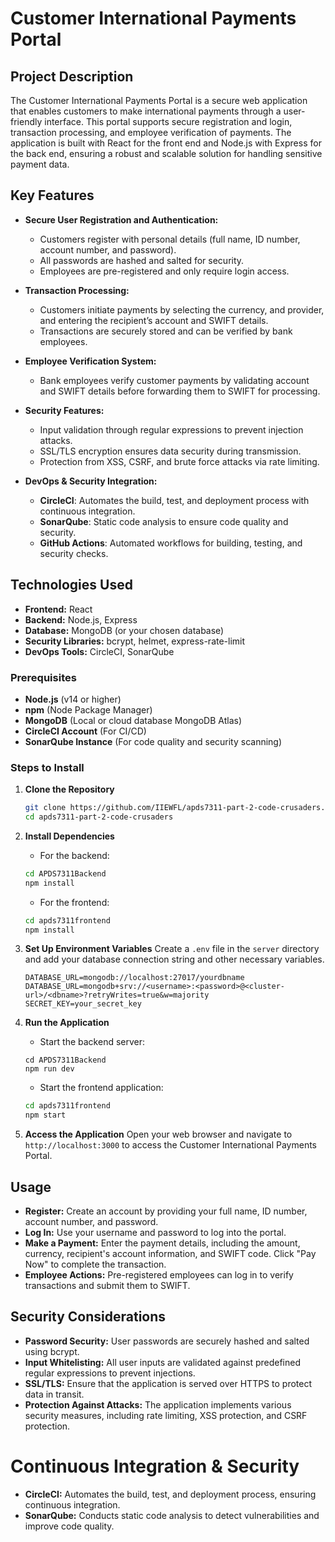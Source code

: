 # Customer International Payments Portal

## Project Description
The Customer International Payments Portal is a secure web application that enables customers to make international payments through a user-friendly interface. This portal supports secure registration and login, transaction processing, and employee verification of payments. The application is built with React for the front end and Node.js with Express for the back end, ensuring a robust and scalable solution for handling sensitive payment data.

## Key Features
- **Secure User Registration and Authentication:** 
  - Customers register with personal details (full name, ID number, account number, and password).
  - All passwords are hashed and salted for security.
  - Employees are pre-registered and only require login access.

- **Transaction Processing:**
  - Customers initiate payments by selecting the currency, and provider, and entering the recipient’s account and SWIFT details.
  - Transactions are securely stored and can be verified by bank employees.

- **Employee Verification System:**
  - Bank employees verify customer payments by validating account and SWIFT details before forwarding them to SWIFT for processing.

- **Security Features:**
  - Input validation through regular expressions to prevent injection attacks.
  - SSL/TLS encryption ensures data security during transmission.
  - Protection from XSS, CSRF, and brute force attacks via rate limiting.

- **DevOps & Security Integration:**
  - **CircleCI**: Automates the build, test, and deployment process with continuous integration.
  - **SonarQube**: Static code analysis to ensure code quality and security.
  - **GitHub Actions**: Automated workflows for building, testing, and security checks.

## Technologies Used
- **Frontend:** React
- **Backend:** Node.js, Express
- **Database:** MongoDB (or your chosen database)
- **Security Libraries:** bcrypt, helmet, express-rate-limit
- **DevOps Tools:** CircleCI, SonarQube

### Prerequisites
- **Node.js** (v14 or higher)
- **npm** (Node Package Manager)
- **MongoDB** (Local or cloud database MongoDB Atlas)
- **CircleCI Account** (For CI/CD)
- **SonarQube Instance** (For code quality and security scanning)

### Steps to Install
1. **Clone the Repository**
   ```bash
   git clone https://github.com/IIEWFL/apds7311-part-2-code-crusaders.git
   cd apds7311-part-2-code-crusaders
   ```

2. **Install Dependencies**
   - For the backend:
   ```bash
   cd APDS7311Backend
   npm install
   ```

   - For the frontend:
   ```bash
   cd apds7311frontend
   npm install
   ```

3. **Set Up Environment Variables**
   Create a `.env` file in the `server` directory and add your database connection string and other necessary variables.
   ```plaintext
   DATABASE_URL=mongodb://localhost:27017/yourdbname
   DATABASE_URL=mongodb+srv://<username>:<password>@<cluster-url>/<dbname>?retryWrites=true&w=majority
   SECRET_KEY=your_secret_key
   ```

4. **Run the Application**
   - Start the backend server:
   ```back
   cd APDS7311Backend
   npm run dev
   ```

   - Start the frontend application:
   ```bash
   cd apds7311frontend
   npm start
   ```

5. **Access the Application**
   Open your web browser and navigate to `http://localhost:3000` to access the Customer International Payments Portal.

## Usage
- **Register:** Create an account by providing your full name, ID number, account number, and password.
- **Log In:** Use your username and password to log into the portal.
- **Make a Payment:** Enter the payment details, including the amount, currency, recipient's account information, and SWIFT code. Click "Pay Now" to complete the transaction.
- **Employee Actions:** Pre-registered employees can log in to verify transactions and submit them to SWIFT.

## Security Considerations
- **Password Security:** User passwords are securely hashed and salted using bcrypt.
- **Input Whitelisting:** All user inputs are validated against predefined regular expressions to prevent injections.
- **SSL/TLS:** Ensure that the application is served over HTTPS to protect data in transit.
- **Protection Against Attacks:** The application implements various security measures, including rate limiting, XSS protection, and CSRF protection.

# Continuous Integration & Security
- **CircleCI:** Automates the build, test, and deployment process, ensuring continuous integration.
- **SonarQube:** Conducts static code analysis to detect vulnerabilities and improve code quality.

